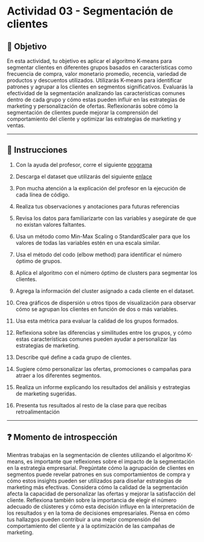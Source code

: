 # **Actividad 03 - Segmentación de clientes**

## 🎯 **Objetivo**

En esta actividad, tu objetivo es aplicar el algoritmo K-means para segmentar clientes en diferentes grupos basados en características como frecuencia de compra, valor monetario promedio, recencia, variedad de productos y descuentos utilizados. Utilizarás K-means para identificar patrones y agrupar a los clientes en segmentos significativos. Evaluarás la efectividad de la segmentación analizando las características comunes dentro de cada grupo y cómo estas pueden influir en las estrategias de marketing y personalización de ofertas. Reflexionarás sobre cómo la segmentación de clientes puede mejorar la comprensión del comportamiento del cliente y optimizar las estrategias de marketing y ventas.

---

## 📑 Instrucciones
1.	Con la ayuda del profesor, corre el siguiente [programa](Actividad_03_K_means_Customer_Segmentation.ipynb)

2.	Descarga el dataset que utilizarás del siguiente [enlace](https://www.kaggle.com/datasets/vjchoudhary7/customer-segmentation-tutorial-in-python)

3.	Pon mucha atención a la explicación del profesor en la ejecución de cada línea de código.

4.	Realiza tus observaciones y anotaciones para futuras referencias

5.	Revisa los datos para familiarizarte con las variables y asegúrate de que no existan valores faltantes.

6.	Usa un método como Min-Max Scaling o StandardScaler para que los valores de todas las variables estén en una escala similar.

7.	Usa el método del codo (elbow method) para identificar el número óptimo de grupos.

8.	Aplica el algoritmo con el número óptimo de clusters para segmentar los clientes.

9.	Agrega la información del cluster asignado a cada cliente en el dataset.

10.	Crea gráficos de dispersión u otros tipos de visualización para observar cómo se agrupan los clientes en función de dos o más variables.

11.	Usa esta métrica para evaluar la calidad de los grupos formados.

12.	Reflexiona sobre las diferencias y similitudes entre los grupos, y cómo estas características comunes pueden ayudar a personalizar las estrategias de marketing.

13.	Describe qué define a cada grupo de clientes.

14.	Sugiere cómo personalizar las ofertas, promociones o campañas para atraer a los diferentes segmentos.

15.	Realiza un informe explicando los resultados del análisis y estrategias de marketing sugeridas.

16.	Presenta tus resultados al resto de la clase para que recibas retroalimentación

---

## ❓ **Momento de introspección**

Mientras trabajas en la segmentación de clientes utilizando el algoritmo K-means, es importante que reflexiones sobre el impacto de la segmentación en la estrategia empresarial. Pregúntate cómo la agrupación de clientes en segmentos puede revelar patrones en sus comportamientos de compra y cómo estos insights pueden ser utilizados para diseñar estrategias de marketing más efectivas. Considera cómo la calidad de la segmentación afecta la capacidad de personalizar las ofertas y mejorar la satisfacción del cliente. Reflexiona también sobre la importancia de elegir el número adecuado de clústeres y cómo esta decisión influye en la interpretación de los resultados y en la toma de decisiones empresariales. Piensa en cómo tus hallazgos pueden contribuir a una mejor comprensión del comportamiento del cliente y a la optimización de las campañas de marketing.


